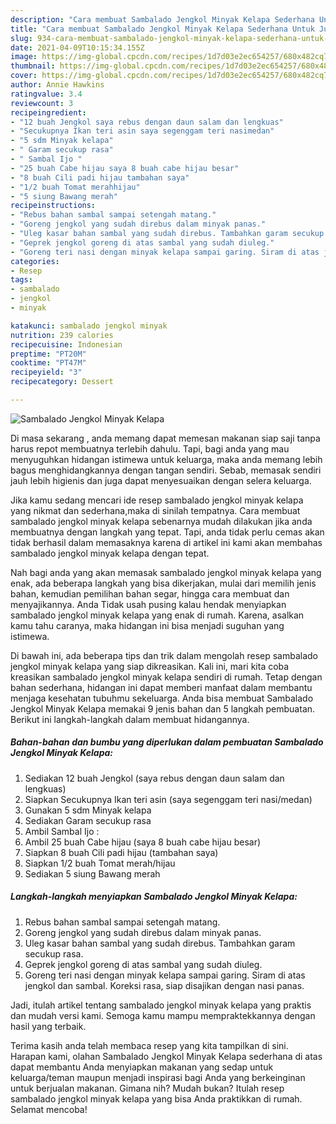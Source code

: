 ```yaml
---
description: "Cara membuat Sambalado Jengkol Minyak Kelapa Sederhana Untuk Jualan"
title: "Cara membuat Sambalado Jengkol Minyak Kelapa Sederhana Untuk Jualan"
slug: 934-cara-membuat-sambalado-jengkol-minyak-kelapa-sederhana-untuk-jualan
date: 2021-04-09T10:15:34.155Z
image: https://img-global.cpcdn.com/recipes/1d7d03e2ec654257/680x482cq70/sambalado-jengkol-minyak-kelapa-foto-resep-utama.jpg
thumbnail: https://img-global.cpcdn.com/recipes/1d7d03e2ec654257/680x482cq70/sambalado-jengkol-minyak-kelapa-foto-resep-utama.jpg
cover: https://img-global.cpcdn.com/recipes/1d7d03e2ec654257/680x482cq70/sambalado-jengkol-minyak-kelapa-foto-resep-utama.jpg
author: Annie Hawkins
ratingvalue: 3.4
reviewcount: 3
recipeingredient:
- "12 buah Jengkol saya rebus dengan daun salam dan lengkuas"
- "Secukupnya Ikan teri asin saya segenggam teri nasimedan"
- "5 sdm Minyak kelapa"
- " Garam secukup rasa"
- " Sambal Ijo "
- "25 buah Cabe hijau saya 8 buah cabe hijau besar"
- "8 buah Cili padi hijau tambahan saya"
- "1/2 buah Tomat merahhijau"
- "5 siung Bawang merah"
recipeinstructions:
- "Rebus bahan sambal sampai setengah matang."
- "Goreng jengkol yang sudah direbus dalam minyak panas."
- "Uleg kasar bahan sambal yang sudah direbus. Tambahkan garam secukup rasa."
- "Geprek jengkol goreng di atas sambal yang sudah diuleg."
- "Goreng teri nasi dengan minyak kelapa sampai garing. Siram di atas jengkol dan sambal. Koreksi rasa, siap disajikan dengan nasi panas."
categories:
- Resep
tags:
- sambalado
- jengkol
- minyak

katakunci: sambalado jengkol minyak 
nutrition: 239 calories
recipecuisine: Indonesian
preptime: "PT20M"
cooktime: "PT47M"
recipeyield: "3"
recipecategory: Dessert

---
```



![Sambalado Jengkol Minyak Kelapa](https://img-global.cpcdn.com/recipes/1d7d03e2ec654257/680x482cq70/sambalado-jengkol-minyak-kelapa-foto-resep-utama.jpg)

Di masa  sekarang , anda memang dapat memesan makanan siap saji tanpa harus repot membuatnya terlebih dahulu. Tapi, bagi anda yang mau menyuguhkan hidangan istimewa untuk keluarga, maka anda memang lebih bagus menghidangkannya dengan tangan sendiri. Sebab, memasak sendiri jauh lebih higienis dan juga dapat menyesuaikan dengan selera keluarga.

Jika kamu sedang mencari ide resep sambalado jengkol minyak kelapa yang nikmat dan sederhana,maka di sinilah tempatnya. Cara membuat sambalado jengkol minyak kelapa  sebenarnya mudah dilakukan jika anda membuatnya dengan langkah yang tepat. Tapi, anda tidak perlu cemas akan tidak berhasil dalam memasaknya 
karena di artikel ini kami akan membahas sambalado jengkol minyak kelapa dengan tepat.  



Nah bagi anda yang akan memasak sambalado jengkol minyak kelapa yang enak, ada beberapa langkah yang bisa dikerjakan, mulai dari memilih jenis bahan, kemudian pemilihan bahan segar, hingga cara membuat dan menyajikannya. Anda Tidak usah pusing kalau hendak menyiapkan sambalado jengkol minyak kelapa yang enak di rumah. Karena, asalkan kamu  tahu caranya, maka hidangan ini bisa menjadi suguhan yang istimewa.

Di bawah ini, ada beberapa tips dan trik dalam mengolah resep sambalado jengkol minyak kelapa yang siap dikreasikan. Kali ini, mari kita coba kreasikan sambalado jengkol minyak kelapa sendiri di rumah. Tetap dengan bahan sederhana, hidangan ini dapat memberi manfaat dalam membantu menjaga kesehatan tubuhmu sekeluarga. Anda bisa membuat Sambalado Jengkol Minyak Kelapa memakai 9 jenis bahan dan 5 langkah pembuatan. Berikut ini langkah-langkah dalam membuat hidangannya.

<!--inarticleads1-->

##### Bahan-bahan dan bumbu yang diperlukan dalam pembuatan Sambalado Jengkol Minyak Kelapa:

1. Sediakan 12 buah Jengkol (saya rebus dengan daun salam dan lengkuas)
1. Siapkan Secukupnya Ikan teri asin (saya segenggam teri nasi/medan)
1. Gunakan 5 sdm Minyak kelapa
1. Sediakan  Garam secukup rasa
1. Ambil  Sambal Ijo :
1. Ambil 25 buah Cabe hijau (saya 8 buah cabe hijau besar)
1. Siapkan 8 buah Cili padi hijau (tambahan saya)
1. Siapkan 1/2 buah Tomat merah/hijau
1. Sediakan 5 siung Bawang merah




<!--inarticleads2-->

##### Langkah-langkah menyiapkan Sambalado Jengkol Minyak Kelapa:

1. Rebus bahan sambal sampai setengah matang.
1. Goreng jengkol yang sudah direbus dalam minyak panas.
1. Uleg kasar bahan sambal yang sudah direbus. Tambahkan garam secukup rasa.
1. Geprek jengkol goreng di atas sambal yang sudah diuleg.
1. Goreng teri nasi dengan minyak kelapa sampai garing. Siram di atas jengkol dan sambal. Koreksi rasa, siap disajikan dengan nasi panas.




Jadi, itulah artikel tentang  sambalado jengkol minyak kelapa  yang praktis dan mudah versi kami. Semoga kamu mampu mempraktekkannya dengan hasil yang terbaik. 

Terima kasih anda telah membaca resep yang kita tampilkan di sini. Harapan kami, olahan  Sambalado Jengkol Minyak Kelapa sederhana di atas dapat membantu Anda menyiapkan makanan yang sedap untuk keluarga/teman maupun menjadi inspirasi bagi Anda yang berkeinginan untuk berjualan makanan. Gimana nih? Mudah bukan? Itulah resep sambalado jengkol minyak kelapa yang bisa Anda praktikkan di rumah. Selamat mencoba!

